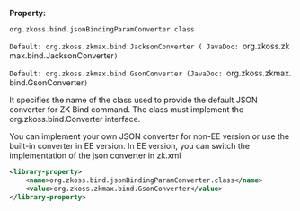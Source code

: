 **Property:**

`org.zkoss.bind.jsonBindingParamConverter.class`

`Default: org.zkoss.zkmax.bind.JacksonConverter ( JavaDoc: `org.zkoss.zkmax.bind.JacksonConverter`)`

`Default: org.zkoss.zkmax.bind.GsonConverter (JavaDoc: `org.zkoss.zkmax.bind.GsonConverter`)`

It specifies the name of the class used to provide the default JSON
converter for ZK Bind command. The class must implement the
<javadoc type="interface">org.zkoss.bind.Converter</javadoc> interface.

You can implement your own JSON converter for non-EE version or use the
built-in converter in EE version. In EE version, you can switch the
implementation of the json converter in zk.xml

```xml
<library-property>
    <name>org.zkoss.bind.jsonBindingParamConverter.class</name>
    <value>org.zkoss.zkmax.bind.GsonConverter</value>
</library-property>
```
